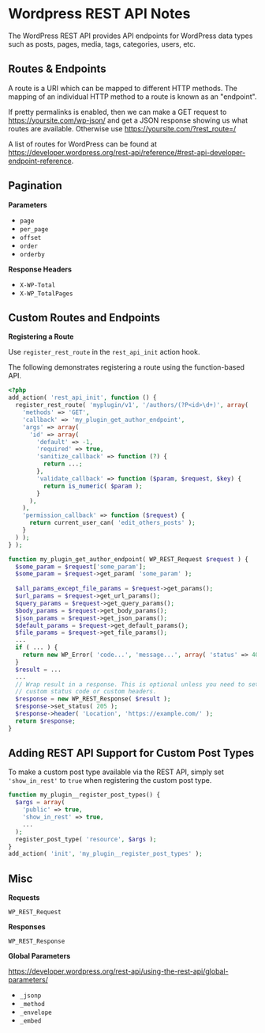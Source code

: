 # Wordpress REST API Notes

The WordPress REST API provides API endpoints for WordPress data types such as
posts, pages, media, tags, categories, users, etc.


## Routes & Endpoints

A route is a URI which can be mapped to different HTTP methods. The mapping of
an individual HTTP method to a route is known as an "endpoint".

If pretty permalinks is enabled, then we can make a GET request to
https://yoursite.com/wp-json/ and get a JSON response showing us what routes are
available. Otherwise use https://yoursite.com/?rest_route=/

A list of routes for WordPress can be found at
https://developer.wordpress.org/rest-api/reference/#rest-api-developer-endpoint-reference.


## Pagination

**Parameters**

- `page`
- `per_page`
- `offset`
- `order`
- `orderby`

**Response Headers**

- `X-WP-Total`
- `X-WP_TotalPages`


## Custom Routes and Endpoints

**Registering a Route**

Use `register_rest_route` in the `rest_api_init` action hook.

The following demonstrates registering a route using the function-based API.

```php
<?php
add_action( 'rest_api_init', function () {
  register_rest_route( 'myplugin/v1', '/authors/(?P<id>\d+)', array(
    'methods' => 'GET',
    'callback' => 'my_plugin_get_author_endpoint',
    'args' => array(
      'id' => array(
        'default' => -1,
        'required' => true,
        'sanitize_callback' => function (?) {
          return ...;
        },
        'validate_callback' => function ($param, $request, $key) {
          return is_numeric( $param );
        }
      ),
    ),
    'permission_callback' => function ($request) {
      return current_user_can( 'edit_others_posts' );
    }
  ) );
} );

function my_plugin_get_author_endpoint( WP_REST_Request $request ) {
  $some_param = $request['some_param'];
  $some_param = $request->get_param( 'some_param' );
  
  $all_params_except_file_params = $request->get_params();
  $url_params = $request->get_url_params();
  $query_params = $request->get_query_params();
  $body_params = $request->get_body_params();
  $json_params = $request->get_json_params();
  $default_params = $request->get_default_params();
  $file_params = $request->get_file_params();
  ...
  if ( ... ) {
    return new WP_Error( 'code...', 'message...', array( 'status' => 404 ) );
  }
  $result = ...
  ...
  // Wrap result in a response. This is optional unless you need to set a
  // custom status code or custom headers.
  $response = new WP_REST_Response( $result );
  $response->set_status( 205 );
  $response->header( 'Location', 'https://example.com/' );
  return $response;
}
```


## Adding REST API Support for Custom Post Types

To make a custom post type available via the REST API, simply set
`'show_in_rest'` to `true` when registering the custom post type.

```php
function my_plugin__register_post_types() {
  $args = array(
    'public' => true,
    'show_in_rest' => true,
    ...
  );
  register_post_type( 'resource', $args );
}
add_action( 'init', 'my_plugin__register_post_types' );
```


## Misc

**Requests**

`WP_REST_Request`

**Responses**

`WP_REST_Response`

**Global Parameters**

https://developer.wordpress.org/rest-api/using-the-rest-api/global-parameters/

- `_jsonp`
- `_method`
- `_envelope`
- `_embed`
